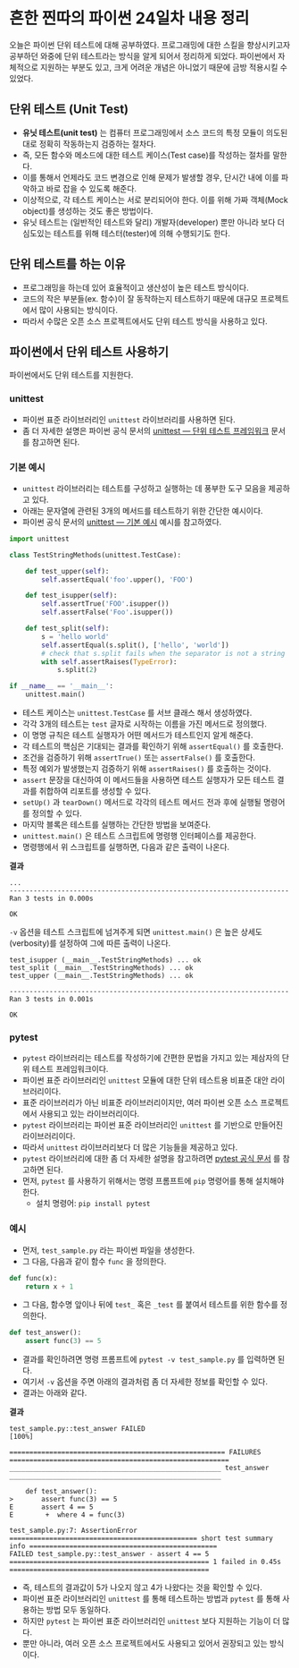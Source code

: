 # 흔한 찐따의 파이썬 24일차 내용 정리
오늘은 파이썬 단위 테스트에 대해 공부하였다.
프로그래밍에 대한 스킬을 향상시키고자 공부하던 와중에 단위 테스트라는 방식을 알게 되어서 정리하게 되었다.
파이썬에서 자체적으로 지원하는 부분도 있고, 크게 어려운 개념은 아니었기 때문에 금방 적용시킬 수 있었다.

## 단위 테스트 (Unit Test)
- **유닛 테스트(unit test)** 는 컴퓨터 프로그래밍에서 소스 코드의 특정 모듈이 의도된 대로 정확히 작동하는지 검증하는 절차다.
- 즉, 모든 함수와 메소드에 대한 테스트 케이스(Test case)를 작성하는 절차를 말한다.
- 이를 통해서 언제라도 코드 변경으로 인해 문제가 발생할 경우, 단시간 내에 이를 파악하고 바로 잡을 수 있도록 해준다.
- 이상적으로, 각 테스트 케이스는 서로 분리되어야 한다. 이를 위해 가짜 객체(Mock object)를 생성하는 것도 좋은 방법이다.
- 유닛 테스트는 (일반적인 테스트와 달리) 개발자(developer) 뿐만 아니라 보다 더 심도있는 테스트를 위해 테스터(tester)에 의해 수행되기도 한다.

## 단위 테스트를 하는 이유
- 프로그래밍을 하는데 있어 효율적이고 생산성이 높은 테스트 방식이다.
- 코드의 작은 부분들(ex. 함수)이 잘 동작하는지 테스트하기 때문에 대규모 프로젝트에서 많이 사용되는 방식이다.
- 따라서 수많은 오픈 소스 프로젝트에서도 단위 테스트 방식을 사용하고 있다.

## 파이썬에서 단위 테스트 사용하기
파이썬에서도 단위 테스트를 지원한다.

### unittest
- 파이썬 표준 라이브러리인 `unittest` 라이브러리를 사용하면 된다.
- 좀 더 자세한 설명은 파이썬 공식 문서의 [unittest — 단위 테스트 프레임워크](https://docs.python.org/ko/3/library/unittest.html) 문서를 참고하면 된다.

### 기본 예시
- `unittest` 라이브러리는 테스트를 구성하고 실행하는 데 풍부한 도구 모음을 제공하고 있다.
- 아래는 문자열에 관련된 3개의 메서드를 테스트하기 위한 간단한 예시이다.
- 파이썬 공식 문서의 [unittest — 기본 예시](https://docs.python.org/ko/3/library/unittest.html#basic-example) 예시를 참고하였다.

```python
import unittest

class TestStringMethods(unittest.TestCase):

    def test_upper(self):
        self.assertEqual('foo'.upper(), 'FOO')

    def test_isupper(self):
        self.assertTrue('FOO'.isupper())
        self.assertFalse('Foo'.isupper())

    def test_split(self):
        s = 'hello world'
        self.assertEqual(s.split(), ['hello', 'world'])
        # check that s.split fails when the separator is not a string
        with self.assertRaises(TypeError):
            s.split(2)

if __name__ == '__main__':
    unittest.main()
```

- 테스트 케이스는 `unittest.TestCase` 를 서브 클래스 해서 생성하였다.
- 각각 3개의 테스트는 `test` 글자로 시작하는 이름을 가진 메서드로 정의했다.
- 이 명명 규칙은 테스트 실행자가 어떤 메서드가 테스트인지 알게 해준다.
- 각 테스트의 핵심은 기대되는 결과를 확인하기 위해 `assertEqual()` 를 호출한다.
- 조건을 검증하기 위해 `assertTrue()` 또는 `assertFalse()` 를 호출한다.
- 특정 예외가 발생했는지 검증하기 위해 `assertRaises()` 를 호출하는 것이다.
- `assert` 문장을 대신하여 이 메서드들을 사용하면 테스트 실행자가 모든 테스트 결과를 취합하여 리포트를 생성할 수 있다.
- `setUp()` 과 `tearDown()` 메서드로 각각의 테스트 메서드 전과 후에 실행될 명령어를 정의할 수 있다.
- 마지막 블록은 테스트를 실행하는 간단한 방법을 보여준다.
- `unittest.main()` 은 테스트 스크립트에 명령행 인터페이스를 제공한다.
- 명령행에서 위 스크립트를 실행하면, 다음과 같은 출력이 나온다.

**결과**
```
...
----------------------------------------------------------------------
Ran 3 tests in 0.000s

OK
```

`-v` 옵션을 테스트 스크립트에 넘겨주게 되면 `unittest.main()` 은 높은 상세도(verbosity)를 설정하여 그에 따른 출력이 나온다.

```
test_isupper (__main__.TestStringMethods) ... ok
test_split (__main__.TestStringMethods) ... ok
test_upper (__main__.TestStringMethods) ... ok

----------------------------------------------------------------------
Ran 3 tests in 0.001s

OK
```

### pytest
- `pytest` 라이브러리는 테스트를 작성하기에 간편한 문법을 가지고 있는 제삼자의 단위 테스트 프레임워크이다.
- 파이썬 표준 라이브러리인 `unittest` 모듈에 대한 단위 테스트용 비표준 대안 라이브러리이다.
- 표준 라이브러리가 아닌 비표준 라이브러리이지만, 여러 파이썬 오픈 소스 프로젝트에서 사용되고 있는 라이브러리이다.
- `pytest` 라이브러리는 파이썬 표준 라이브러리인 `unittest` 를 기반으로 만들어진 라이브러리이다.
- 따라서 `unittest` 라이브러리보다 더 많은 기능들을 제공하고 있다.
- `pytest` 라이브러리에 대한 좀 더 자세한 설명을 참고하려면 [pytest 공식 문서](https://docs.pytest.org/) 를 참고하면 된다.
- 먼저, `pytest` 를 사용하기 위해서는 명령 프롬프트에 `pip` 명령어를 통해 설치해야 한다.
  - 설치 명령어: `pip install pytest`

### 예시

- 먼저, `test_sample.py` 라는 파이썬 파일을 생성한다.
- 그 다음, 다음과 같이 함수 `func` 을 정의한다.

```python
def func(x):
    return x + 1
```

- 그 다음, 함수명 앞이나 뒤에 `test_` 혹은 `_test` 를 붙여서 테스트를 위한 함수를 정의한다.

```python
def test_answer():
    assert func(3) == 5
```

- 결과를 확인하려면 명령 프롬프트에 `pytest -v test_sample.py` 를 입력하면 된다.
- 여기서 `-v` 옵션을 주면 아래의 결과처럼 좀 더 자세한 정보를 확인할 수 있다.
- 결과는 아래와 같다.

**결과**
```
test_sample.py::test_answer FAILED                                                                               [100%]

====================================================== FAILURES =======================================================
_____________________________________________________ test_answer _____________________________________________________

    def test_answer():
>       assert func(3) == 5
E       assert 4 == 5
E        +  where 4 = func(3)

test_sample.py:7: AssertionError
=============================================== short test summary info ===============================================
FAILED test_sample.py::test_answer - assert 4 == 5
================================================== 1 failed in 0.45s ==================================================
```

- 즉, 테스트의 결과값이 5가 나오지 않고 4가 나왔다는 것을 확인할 수 있다.
- 파이썬 표준 라이브러리인 `unittest` 를 통해 테스트하는 방법과 `pytest` 를 통해 사용하는 방법 모두 동일하다.
- 하지만 `pytest` 는 파이썬 표준 라이브러리인 `unittest` 보다 지원하는 기능이 더 많다.
- 뿐만 아니라, 여러 오픈 소스 프로젝트에서도 사용되고 있어서 권장되고 있는 방식이다.
